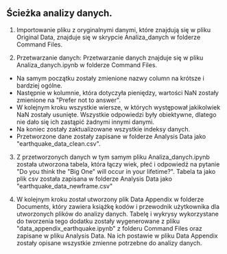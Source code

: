 ## Ścieżka analizy danych.
1. Importowanie pliku z oryginalnymi danymi, które znajdują się w pliku Original Data, znajduje się w skrypcie Analiza_danych 
w folderze Command Files. 

2. Przetwarzanie danych:
Przetwarzanie danych znajduje się w pliku Analiza_danych.ipynb w folderze Command Files. </br>
- Na samym początku zostały zmienione nazwy column na krótsze i bardziej ogólne. 
- Następnie w kolumnie, która dotyczyła pieniędzy, wartości NaN zostały zmienione na "Prefer not to answer". 
- W kolejnym kroku wszystkie wiersze, w których występował jakikolwiek NaN zostały usunięte. Wszystkie odpowiedzi były 
obiektywne, dlatego nie dało się ich zastąpić żadnymi innymi danymi.
- Na koniec zostały zaktualizowane wszystkie indeksy danych.
- Przetworzone dane zostały zapisane w folderze Analysis Data jako "earthquake_data_clean.csv".

3. Z przetworzonych danych w tym samym pliku Analiza_danych.ipynb została utworzona tabela, która
łączy wiek, płeć i odpowiedź na pytanie "Do you think the "Big One" will occur in your lifetime?".
Tabela ta jako plik csv została zapisana w folderze Analysis Data jako "earthquake_data_newframe.csv"

4. W kolejnym kroku został utworzony plik Data Appendix w folderze Documents, który zawiera książkę kodów i przewodnik
użytkownika dla utworzonych plików do analizy danych. Tabelę i wykrysy wykorzystane do tworzenia
tego dodatku zostały wygenerowane z pliku "data_appendix_earthquake.ipynb" z folderu Command Files
oraz zapisane w pliku Analysis Data. Na ich postawie w pliku Data Appendix zostały opisane wszystkie
zmienne potrzebne do analizy danych.






